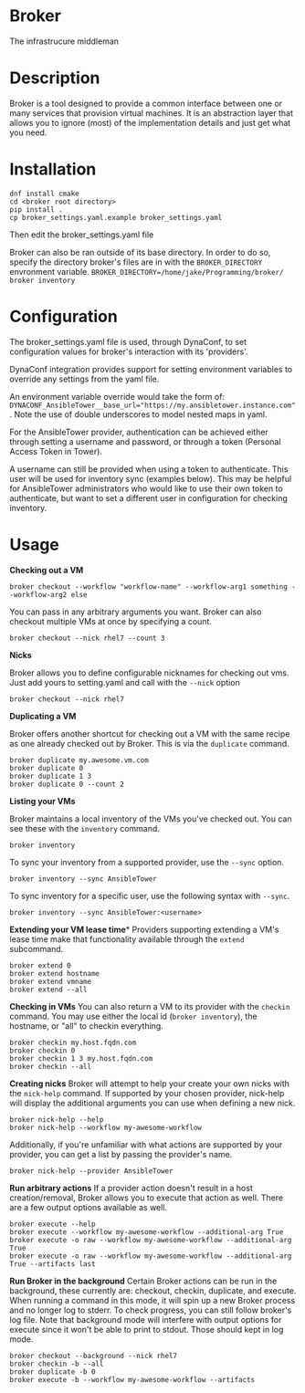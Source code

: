 # Broker
The infrastrucure middleman

# Description
Broker is a tool designed to provide a common interface between one or many services that provision virtual machines. It is an abstraction layer that allows you to ignore (most) of the implementation details and just get what you need.

# Installation
```
dnf install cmake
cd <broker root directory>
pip install .
cp broker_settings.yaml.example broker_settings.yaml
```
Then edit the broker_settings.yaml file

Broker can also be ran outside of its base directory. In order to do so, specify the directory broker's files are in with the
`BROKER_DIRECTORY` envronment variable.
```BROKER_DIRECTORY=/home/jake/Programming/broker/ broker inventory```

# Configuration
The broker_settings.yaml file is used, through DynaConf, to set configuration values for broker's interaction with its 'providers'.

DynaConf integration provides support for setting environment variables to override any settings from the yaml file.

An environment variable override would take the form of: `DYNACONF_AnsibleTower__base_url="https://my.ansibletower.instance.com"`. Note the use of double underscores to model nested maps in yaml.

For the AnsibleTower provider, authentication can be achieved either through setting a username and password, or through a token (Personal Access Token in Tower).

A username can still be provided when using a token to authenticate. This user will be used for inventory sync (examples below). This may be helpful for AnsibleTower administrators who would like to use their own token to authenticate, but want to set a different user in configuration for checking inventory.

# Usage
**Checking out a VM**
```
broker checkout --workflow "workflow-name" --workflow-arg1 something --workflow-arg2 else
```
You can pass in any arbitrary arguments you want. Broker can also checkout multiple VMs at once by specifying a count.
```
broker checkout --nick rhel7 --count 3
```

**Nicks**

Broker allows you to define configurable nicknames for checking out vms. Just add yours to setting.yaml and call with the ```--nick``` option
```
broker checkout --nick rhel7
```

**Duplicating a VM**

Broker offers another shortcut for checking out a VM with the same recipe as one already checked out by Broker. This is via the ```duplicate``` command.
```
broker duplicate my.awesome.vm.com
broker duplicate 0
broker duplicate 1 3
broker duplicate 0 --count 2
```

**Listing your VMs**

Broker maintains a local inventory of the VMs you've checked out. You can see these with the ```inventory``` command.
```
broker inventory
```
To sync your inventory from a supported provider, use the `--sync` option.
```
broker inventory --sync AnsibleTower
```
To sync inventory for a specific user, use the following syntax with `--sync`.
```
broker inventory --sync AnsibleTower:<username>
```

**Extending your VM lease time***
Providers supporting extending a VM's lease time make that functionality available through the `extend` subcommand.
```
broker extend 0
broker extend hostname
broker extend vmname
broker extend --all
```

**Checking in VMs**
You can also return a VM to its provider with the ```checkin``` command.
You may use either the local id (```broker inventory```), the hostname, or "all" to checkin everything.
```
broker checkin my.host.fqdn.com
broker checkin 0
broker checkin 1 3 my.host.fqdn.com
broker checkin --all
```

**Creating nicks**
Broker will attempt to help your create your own nicks with the ```nick-help``` command.
If supported by your chosen provider, nick-help will display the additional arguments you can use when defining a new nick.
```
broker nick-help --help
broker nick-help --workflow my-awesome-workflow
```
Additionally, if you're unfamiliar with what actions are supported by your provider, you can get a list by passing the provider's name.
```
broker nick-help --provider AnsibleTower
```

**Run arbitrary actions**
If a provider action doesn't result in a host creation/removal, Broker allows you to execute that action as well. There are a few output options available as well.
```
broker execute --help
broker execute --workflow my-awesome-workflow --additional-arg True
broker execute -o raw --workflow my-awesome-workflow --additional-arg True
broker execute -o raw --workflow my-awesome-workflow --additional-arg True --artifacts last
```

**Run Broker in the background**
Certain Broker actions can be run in the background, these currently are: checkout, checkin, duplicate, and execute. When running a command in this mode, it will spin up a new Broker process and no longer log to stderr. To check progress, you can still follow broker's log file.
Note that background mode will interfere with output options for execute since it won't be able to print to stdout. Those should kept in log mode.
```
broker checkout --background --nick rhel7
broker checkin -b --all
broker duplicate -b 0
broker execute -b --workflow my-awesome-workflow --artifacts
```

